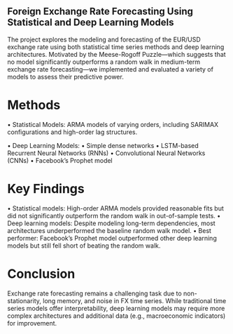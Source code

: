 ## Foreign Exchange Rate Forecasting Using Statistical and Deep Learning Models

The project explores the modeling and forecasting of the EUR/USD exchange rate using both statistical time series methods and deep learning architectures. Motivated by the Meese-Rogoff Puzzle—which suggests that no model significantly outperforms a random walk in medium-term exchange rate forecasting—we implemented and evaluated a variety of models to assess their predictive power.

# Methods
•	Statistical Models: ARMA models of varying orders, including SARIMAX configurations and high-order lag structures.

•	Deep Learning Models:
 •	Simple dense networks
 •	LSTM-based Recurrent Neural Networks (RNNs)
 •	Convolutional Neural Networks (CNNs)
 •	Facebook’s Prophet model

 # Key Findings
 •	Statistical models: High-order ARMA models provided reasonable fits but did not significantly outperform the random walk in out-of-sample tests.
 •	Deep learning models: Despite modeling long-term dependencies, most architectures underperformed the baseline random walk model.
 •	Best performer: Facebook’s Prophet model outperformed other deep learning models but still fell short of beating the random walk.

# Conclusion
Exchange rate forecasting remains a challenging task due to non-stationarity, long memory, and noise in FX time series. While traditional time series models offer interpretability, deep learning models may require more complex architectures and additional data (e.g., macroeconomic indicators) for improvement.





 
